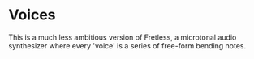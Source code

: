 # Voices
This is a much less ambitious version of Fretless, a microtonal audio synthesizer where every 'voice' is a series of free-form bending notes.  
